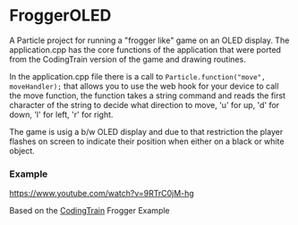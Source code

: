 # FroggerOLED

A Particle project for running a "frogger like" game on an OLED display.  The application.cpp has the core functions of the application that were ported from the CodingTrain version of the game and drawing routines.

In the application.cpp file there is a call to `Particle.function("move", moveHandler);` that allows you to use the web hook for your device to call the move function, the function takes a string command and reads the first character of the string to decide what direction to move, 'u' for up, 'd' for down, 'l' for left, 'r' for right.

The game is usig a b/w OLED display and due to that restriction the player flashes on screen to indicate their position when either on a black or white object.

### Example

https://www.youtube.com/watch?v=9RTrC0jM-hg


Based on the [CodingTrain](https://github.com/CodingTrain/Frogger) Frogger Example
